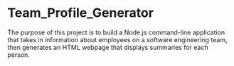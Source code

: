 # Team_Profile_Generator

The purpose of this project is to build a Node.js command-line application that takes in information about employees on a software engineering team, then generates an HTML webpage that displays summaries for each person. 
